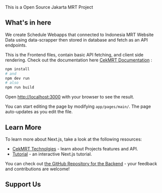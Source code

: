 This is a Open Source Jakarta MRT Project

## What's in here

We create Schedule Webapps that connected to Indonesia MRT Website Data using data-scrapper
then stored in database and fetch as an API endpoints.

This is the Frontend files, contain basic API fetching, and client side rendering. Check out the documentation
here [CekMRT Documentation](https://cek-mrt.vercel.app/docs/) 
:

```bash
npm install 
# and
npm dev run
# also
npm run build
```

Open [http://localhost:3000](http://localhost:3000) with your browser to see the result.

You can start editing the page by modifying `app/pages/main/`. The page auto-updates as you edit the file.



## Learn More

To learn more about Next.js, take a look at the following resources:

- [CekMRT Technolgies](https://cek-mrt.vercel.app/docs/) - learn about Projects features and API.
- [Tutorial](https://cek-mrt.vercel.app/tutorial/) - an interactive Next.js tutorial.

You can check out [the GitHub Repository for the Backend](https://github.com/vercel/next.js/) - your feedback and contributions are welcome!

## Support Us



